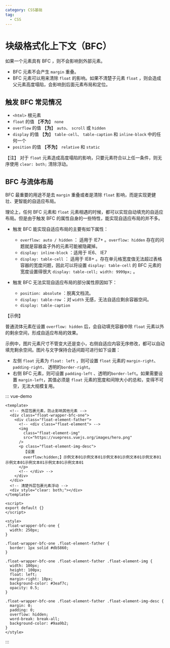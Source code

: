 ```yaml
---
category: CSS基础
tag:
  - CSS
---
```


# 块级格式化上下文（BFC）

如果一个元素具有 BFC ，则不会影响到外部元素。

- BFC 元素不会产生 `margin` 重叠。
- BFC 元素可以用来清除 `float` 的影响。如果不清楚子元素 `float` ，则会造成父元素高度塌陷，会影响到后面元素布局和定位。

## 触发 BFC 常见情况

- `<html>` 根元素
- `float` 的值 【**不为**】 `none`
- `overflow` 的值 【**为**】 `auto`、 `scroll` 或 `hidden`
- `display` 的值 【**为**】 `table-cell`、 `table-caption` 和 `inline-block` 中的任何一个
- `position` 的值 【**不为**】 `relative` 和 `static`

【注】 对于 `float` 元素造成高度塌陷的影响，只要元素符合以上任一条件，则无序使用 `clear: both;` 清除浮动。

## BFC 与流体布局

BFC 最重要的用途不是去 `margin` 重叠或者是清除 `float` 影响，而是实现更健壮、更智能的自适应布局。

理论上，任何 BFC 元素和 `float` 元素相遇的时候，都可以实现自动填充的自适应布局。但是由于触发 BFC 的属性自身的一些特性，能实现自适应布局的并不多。

- 触发 BFC 能实现自适应布局的主要有如下属性：

  - `overflow: auto / hidden` ： 适用于 IE7+ 。`overflow: hidden` 存在的问题就是容器盒子外的元素可能被隐藏掉。
  - `display: inline-block` ：适用于 IE6、 IE7
  - `display: table-cell` ： 适用于 IE8+ 。存在单元格宽度值无法超过表格容器的宽度问题，因此可以将设置 `display: table-cell` 的 BFC 元素的宽度设置得很大 `display: table-cell; width: 9999px;` 。

- 触发 BFC 无法实现自适应布局的部分属性原因如下：

  - `position: absolute` ：脱离文档流。
  - `display: table-row` ：对 `width` 无感，无法自适应剩余容器空间。
  - `display: table-caption`

【示例】

普通流体元素在设置 `overflow: hidden` 后，会自动填充容器中除 `float` 元素以外的剩余空间，形成自适应布局的效果。

示例中，图片元素尺寸不管变大还是变小，右侧自适应内容无序修改，都可以自动填充剩余空间。图片与文字保持合适间距可进行如下设置：

- 左侧 `float` 元素为 `float: left` ，则可设置 `float` 元素的 `margin-right`、 `padding-right`、 透明的`border-right`。
- 右侧 BFC 元素，则可设置 `padding-left` 、透明的`border-left`。如果需要设置 `margin-left`，其值必须是 `float` 元素的宽度和间隙大小的总和，变得不可空，无法大规模复用。

::: vue-demo

```vue
<template>
  <!-- 外层包裹元素，防止影响其他元素 -->
  <div class="float-wrapper-bfc-one">
    <div class="float-element-father">
      <!-- <div class="float-element"> -->
      <img
        class="float-element-img"
        src="https://vuepress.vuejs.org/images/hero.png"
      />
      <p class="float-element-img-desc">
        【设置
        overflow:hidden;】示例文本01示例文本01示例文本01示例文本01示例文本01示例文本01示例文本01示例文本01示例文本01
      </p>
      <!-- </div> -->
    </div>
  </div>
  <!-- 清楚外层包裹元素浮动 -->
  <div style="clear: both;"></div>
</template>

<script>
export default {}
</script>

<style>
.float-wrapper-bfc-one {
  width: 250px;
}

.float-wrapper-bfc-one .float-element-father {
  border: 1px solid #db5860;
}

.float-wrapper-bfc-one .float-element-father .float-element-img {
  width: 100px;
  height: 100px;
  float: left;
  margin-right: 10px;
  background-color: #3eaf7c;
  opacity: 0.5;
}

.float-wrapper-bfc-one .float-element-father .float-element-img-desc {
  margin: 0;
  padding: 0;
  overflow: hidden;
  word-break: break-all;
  background-color: #9aa9b2;
}
</style>
```

:::
